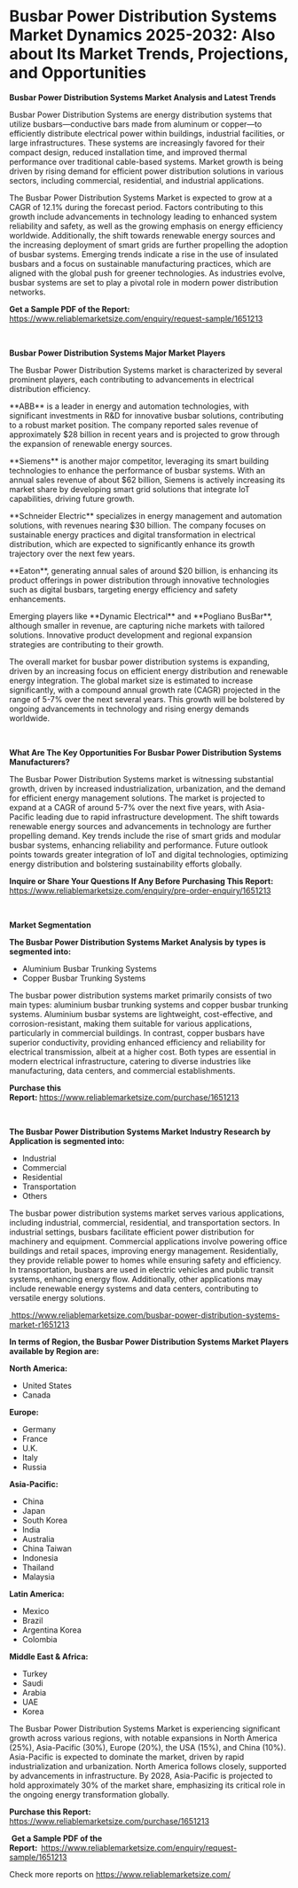 <p><h1>Busbar Power Distribution Systems Market Dynamics 2025-2032: Also about Its Market Trends, Projections, and Opportunities</h1></p><p><strong>Busbar Power Distribution Systems Market Analysis and Latest Trends</strong></p>
<p><p>Busbar Power Distribution Systems are energy distribution systems that utilize busbars—conductive bars made from aluminum or copper—to efficiently distribute electrical power within buildings, industrial facilities, or large infrastructures. These systems are increasingly favored for their compact design, reduced installation time, and improved thermal performance over traditional cable-based systems. Market growth is being driven by rising demand for efficient power distribution solutions in various sectors, including commercial, residential, and industrial applications.</p><p>The Busbar Power Distribution Systems Market is expected to grow at a CAGR of 12.1% during the forecast period. Factors contributing to this growth include advancements in technology leading to enhanced system reliability and safety, as well as the growing emphasis on energy efficiency worldwide. Additionally, the shift towards renewable energy sources and the increasing deployment of smart grids are further propelling the adoption of busbar systems. Emerging trends indicate a rise in the use of insulated busbars and a focus on sustainable manufacturing practices, which are aligned with the global push for greener technologies. As industries evolve, busbar systems are set to play a pivotal role in modern power distribution networks.</p></p>
<p><strong>Get a Sample PDF of the Report:&nbsp;</strong> <a href="https://www.reliablemarketsize.com/enquiry/request-sample/1651213?utm_campaign=3248&utm_medium=2&utm_source=Github&utm_content=ia&utm_term=07042025&utm_id=busbar-power-distribution-systems">https://www.reliablemarketsize.com/enquiry/request-sample/1651213</a></p>
<p>&nbsp;</p>
<p><strong>Busbar Power Distribution Systems Major Market Players</strong></p>
<p><p>The Busbar Power Distribution Systems market is characterized by several prominent players, each contributing to advancements in electrical distribution efficiency.</p><p>**ABB** is a leader in energy and automation technologies, with significant investments in R&D for innovative busbar solutions, contributing to a robust market position. The company reported sales revenue of approximately $28 billion in recent years and is projected to grow through the expansion of renewable energy sources.</p><p>**Siemens** is another major competitor, leveraging its smart building technologies to enhance the performance of busbar systems. With an annual sales revenue of about $62 billion, Siemens is actively increasing its market share by developing smart grid solutions that integrate IoT capabilities, driving future growth.</p><p>**Schneider Electric** specializes in energy management and automation solutions, with revenues nearing $30 billion. The company focuses on sustainable energy practices and digital transformation in electrical distribution, which are expected to significantly enhance its growth trajectory over the next few years.</p><p>**Eaton**, generating annual sales of around $20 billion, is enhancing its product offerings in power distribution through innovative technologies such as digital busbars, targeting energy efficiency and safety enhancements.</p><p>Emerging players like **Dynamic Electrical** and **Pogliano BusBar**, although smaller in revenue, are capturing niche markets with tailored solutions. Innovative product development and regional expansion strategies are contributing to their growth.</p><p>The overall market for busbar power distribution systems is expanding, driven by an increasing focus on efficient energy distribution and renewable energy integration. The global market size is estimated to increase significantly, with a compound annual growth rate (CAGR) projected in the range of 5-7% over the next several years. This growth will be bolstered by ongoing advancements in technology and rising energy demands worldwide.</p></p>
<p>&nbsp;</p>
<p><strong>What Are The Key Opportunities For Busbar Power Distribution Systems Manufacturers?</strong></p>
<p><p>The Busbar Power Distribution Systems market is witnessing substantial growth, driven by increased industrialization, urbanization, and the demand for efficient energy management solutions. The market is projected to expand at a CAGR of around 5-7% over the next five years, with Asia-Pacific leading due to rapid infrastructure development. The shift towards renewable energy sources and advancements in technology are further propelling demand. Key trends include the rise of smart grids and modular busbar systems, enhancing reliability and performance. Future outlook points towards greater integration of IoT and digital technologies, optimizing energy distribution and bolstering sustainability efforts globally.</p></p>
<p><strong>Inquire or Share Your Questions If Any Before Purchasing This Report:</strong> <a href="https://www.reliablemarketsize.com/enquiry/pre-order-enquiry/1651213?utm_campaign=3248&utm_medium=2&utm_source=Github&utm_content=ia&utm_term=07042025&utm_id=busbar-power-distribution-systems">https://www.reliablemarketsize.com/enquiry/pre-order-enquiry/1651213</a></p>
<p>&nbsp;</p>
<p><strong>Market Segmentation</strong></p>
<p><strong>The Busbar Power Distribution Systems Market Analysis by types is segmented into:</strong></p>
<p><ul><li>Aluminium Busbar Trunking Systems</li><li>Copper Busbar Trunking Systems</li></ul></p>
<p><p>The busbar power distribution systems market primarily consists of two main types: aluminium busbar trunking systems and copper busbar trunking systems. Aluminium busbar systems are lightweight, cost-effective, and corrosion-resistant, making them suitable for various applications, particularly in commercial buildings. In contrast, copper busbars have superior conductivity, providing enhanced efficiency and reliability for electrical transmission, albeit at a higher cost. Both types are essential in modern electrical infrastructure, catering to diverse industries like manufacturing, data centers, and commercial establishments.</p></p>
<p><strong>Purchase this Report:&nbsp;</strong><a href="https://www.reliablemarketsize.com/purchase/1651213?utm_campaign=3248&utm_medium=2&utm_source=Github&utm_content=ia&utm_term=07042025&utm_id=busbar-power-distribution-systems">https://www.reliablemarketsize.com/purchase/1651213</a></p>
<p>&nbsp;</p>
<p><strong>The Busbar Power Distribution Systems Market Industry Research by Application is segmented into:</strong></p>
<p><ul><li>Industrial</li><li>Commercial</li><li>Residential</li><li>Transportation</li><li>Others</li></ul></p>
<p><p>The busbar power distribution systems market serves various applications, including industrial, commercial, residential, and transportation sectors. In industrial settings, busbars facilitate efficient power distribution for machinery and equipment. Commercial applications involve powering office buildings and retail spaces, improving energy management. Residentially, they provide reliable power to homes while ensuring safety and efficiency. In transportation, busbars are used in electric vehicles and public transit systems, enhancing energy flow. Additionally, other applications may include renewable energy systems and data centers, contributing to versatile energy solutions.</p></p>
<p><a href="https://www.reliablemarketsize.com/busbar-power-distribution-systems-market-r1651213?utm_campaign=3248&utm_medium=2&utm_source=Github&utm_content=ia&utm_term=07042025&utm_id=busbar-power-distribution-systems">&nbsp;https://www.reliablemarketsize.com/busbar-power-distribution-systems-market-r1651213</a></p>
<p><strong>In terms of Region, the Busbar Power Distribution Systems Market Players available by Region are:</strong></p>
<p>
    <p> <strong> North America: </strong>
        <ul>
            <li>United States</li>
            <li>Canada</li>
        </ul>
        </p> 
    <p> <strong> Europe: </strong>
        <ul>
            <li>Germany</li>
            <li>France</li>
            <li>U.K.</li>
            <li>Italy</li>
            <li>Russia</li>
        </ul>
        </p> 
    <p> <strong> Asia-Pacific: </strong>
        <ul>
            <li>China</li>
            <li>Japan</li>
            <li>South Korea</li>
            <li>India</li>
            <li>Australia</li>
            <li>China Taiwan</li>
            <li>Indonesia</li>
            <li>Thailand</li>
            <li>Malaysia</li>
        </ul>
        </p> 
    <p> <strong> Latin America: </strong>
        <ul>
            <li>Mexico</li>
            <li>Brazil</li>
            <li>Argentina Korea</li>
            <li>Colombia</li>
        </ul>
        </p> 
    <p> <strong> Middle East & Africa: </strong>
        <ul>
            <li>Turkey</li>
            <li>Saudi</li>
            <li>Arabia</li>
            <li>UAE</li>
            <li>Korea</li>
        </ul>
    </p>
    </p>
<p><p>The Busbar Power Distribution Systems Market is experiencing significant growth across various regions, with notable expansions in North America (25%), Asia-Pacific (30%), Europe (20%), the USA (15%), and China (10%). Asia-Pacific is expected to dominate the market, driven by rapid industrialization and urbanization. North America follows closely, supported by advancements in infrastructure. By 2028, Asia-Pacific is projected to hold approximately 30% of the market share, emphasizing its critical role in the ongoing energy transformation globally.</p></p>
<p><strong>Purchase this Report: </strong><a href="https://www.reliablemarketsize.com/purchase/1651213?utm_campaign=3248&utm_medium=2&utm_source=Github&utm_content=ia&utm_term=07042025&utm_id=busbar-power-distribution-systems">https://www.reliablemarketsize.com/purchase/1651213</a></p>
<p>&nbsp;<strong>Get a Sample PDF of the Report:&nbsp;&nbsp;</strong><a href="https://www.reliablemarketsize.com/enquiry/request-sample/1651213?utm_campaign=3248&utm_medium=2&utm_source=Github&utm_content=ia&utm_term=07042025&utm_id=busbar-power-distribution-systems">https://www.reliablemarketsize.com/enquiry/request-sample/1651213</a></p>
<p><strong></strong></p>
<p>Check more reports on <a href="https://www.reliablemarketsize.com/?utm_campaign=3248&utm_medium=2&utm_source=Github&utm_content=ia&utm_term=07042025&utm_id=busbar-power-distribution-systems">https://www.reliablemarketsize.com/</a></p>